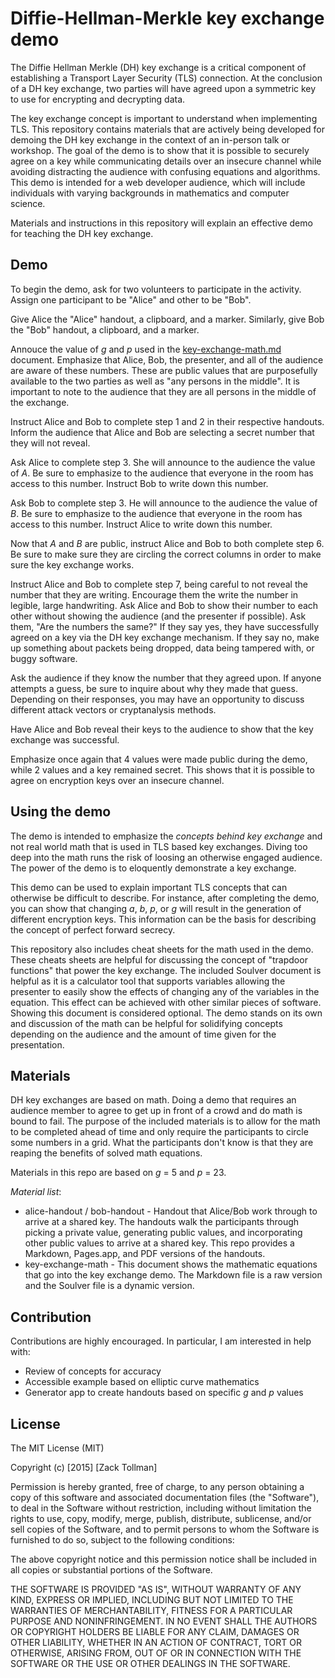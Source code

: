 # Diffie-Hellman-Merkle key exchange demo

The Diffie Hellman Merkle (DH) key exchange is a critical component of establishing a Transport Layer Security (TLS) connection. At the conclusion of a DH key exchange, two parties will have agreed upon a symmetric key to use for encrypting and decrypting data.

The key exchange concept is important to understand when implementing TLS. This repository contains materials that are actively being developed for demoing the DH key exchange in the context of an in-person talk or workshop. The goal of the demo is to show that it is possible to securely agree on a key while communicating details over an insecure channel while avoiding distracting the audience with confusing equations and algorithms. This demo is intended for a web developer audience, which will include individuals with varying backgrounds in mathematics and computer science.

Materials and instructions in this repository will explain an effective demo for teaching the DH key exchange.

## Demo

To begin the demo, ask for two volunteers to participate in the activity. Assign one participant to be "Alice" and other to be "Bob".

Give Alice the "Alice" handout, a clipboard, and a marker. Similarly, give Bob the "Bob" handout, a clipboard, and a marker.

Annouce the value of *g* and *p* used in the [key-exchange-math.md]() document. Emphasize that Alice, Bob, the presenter, and all of the audience are aware of these numbers. These are public values that are purposefully available to the two parties as well as "any persons in the middle". It is important to note to the audience that they are all persons in the middle of the exchange.

Instruct Alice and Bob to complete step 1 and 2 in their respective handouts. Inform the audience that Alice and Bob are selecting a secret number that they will not reveal.

Ask Alice to complete step 3. She will announce to the audience the value of *A*. Be sure to emphasize to the audience that everyone in the room has access to this number. Instruct Bob to write down this number.

Ask Bob to complete step 3. He will announce to the audience the value of *B*. Be sure to emphasize to the audience that everyone in the room has access to this number. Instruct Alice to write down this number.

Now that *A* and *B* are public, instruct Alice and Bob to both complete step 6. Be sure to make sure they are circling the correct columns in order to make sure the key exchange works.

Instruct Alice and Bob to complete step 7, being careful to not reveal the number that they are writing. Encourage them the write the number in legible, large handwriting. Ask Alice and Bob to show their number to each other without showing the audience (and the presenter if possible). Ask them, "Are the numbers the same?" If they say yes, they have successfully agreed on a key via the DH key exchange mechanism. If they say no, make up something about packets being dropped, data being tampered with, or buggy software.

Ask the audience if they know the number that they agreed upon. If anyone attempts a guess, be sure to inquire about why they made that guess. Depending on their responses, you may have an opportunity to discuss different attack vectors or cryptanalysis methods.

Have Alice and Bob reveal their keys to the audience to show that the key exchange was successful.

Emphasize once again that 4 values were made public during the demo, while 2 values and a key remained secret. This shows that it is possible to agree on encryption keys over an insecure channel.

## Using the demo

The demo is intended to emphasize the *concepts behind key exchange* and not real world math that is used in TLS based key exchanges. Diving too deep into the math runs the risk of loosing an otherwise engaged audience. The power of the demo is to eloquently demonstrate a key exchange. 

This demo can be used to explain important TLS concepts that can otherwise be difficult to describe. For instance, after completing the demo, you can show that changing *a*, *b*, *p*, or *g* will result in the generation of different encryption keys. This information can be the basis for describing the concept of perfect forward secrecy.

This repository also includes cheat sheets for the math used in the demo. These cheats sheets are helpful for discussing the concept of "trapdoor functions" that power the key exchange. The included Soulver document is helpful as it is a calculator tool that supports variables allowing the presenter to easily show the effects of changing any of the variables in the equation. This effect can be achieved with other similar pieces of software. Showing this document is considered optional. The demo stands on its own and discussion of the math can be helpful for solidifying concepts depending on the audience and the amount of time given for the presentation.

## Materials

DH key exchanges are based on math. Doing a demo that requires an audience member to agree to get up in front of a crowd and do math is bound to fail. The purpose of the included materials is to allow for the math to be completed ahead of time and only require the participants to circle some numbers in a grid. What the participants don't know is that they are reaping the benefits of solved math equations.

Materials in this repo are based on *g* = 5 and *p* = 23.

*Material list*:

* alice-handout / bob-handout - Handout that Alice/Bob work through to arrive at a shared key. The handouts walk the participants through picking a private value, generating public values, and incorporating other public values to arrive at a shared key. This repo provides a Markdown, Pages.app, and PDF versions of the handouts.
* key-exchange-math - This document shows the mathematic equations that go into the key exchange demo. The Markdown file is a raw version and the Soulver file is a dynamic version.


## Contribution

Contributions are highly encouraged. In particular, I am interested in help with:

* Review of concepts for accuracy
* Accessible example based on elliptic curve mathematics
* Generator app to create handouts based on specific *g* and *p* values

## License

The MIT License (MIT)

Copyright (c) [2015] [Zack Tollman]

Permission is hereby granted, free of charge, to any person obtaining a copy of this software and associated documentation files (the "Software"), to deal in the Software without restriction, including without limitation the rights to use, copy, modify, merge, publish, distribute, sublicense, and/or sell copies of the Software, and to permit persons to whom the Software is furnished to do so, subject to the following conditions:

The above copyright notice and this permission notice shall be included in all copies or substantial portions of the Software.

THE SOFTWARE IS PROVIDED "AS IS", WITHOUT WARRANTY OF ANY KIND, EXPRESS OR IMPLIED, INCLUDING BUT NOT LIMITED TO THE WARRANTIES OF MERCHANTABILITY, FITNESS FOR A PARTICULAR PURPOSE AND NONINFRINGEMENT. IN NO EVENT SHALL THE AUTHORS OR COPYRIGHT HOLDERS BE LIABLE FOR ANY CLAIM, DAMAGES OR OTHER LIABILITY, WHETHER IN AN ACTION OF CONTRACT, TORT OR OTHERWISE, ARISING FROM, OUT OF OR IN CONNECTION WITH THE SOFTWARE OR THE USE OR OTHER DEALINGS IN THE SOFTWARE.